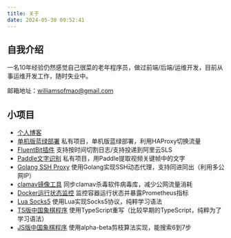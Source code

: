 ```yaml
---
title: 关于
date: 2024-05-30 09:52:41
---
```


## 自我介绍

一名10年经验仍然感觉自己很菜的老年程序员，做过前端/后端/运维开发，目前从事运维开发工作，随时失业中。

邮箱地址：williamsofmao@gmail.com

## 小项目

- [个人博客](https://github.com/willmao/blog)
- [单机版蓝绿部署](https://github.com/willmao/blue-green-deploy) 私有项目，单机版蓝绿部署，利用HAProxy切换流量
- [FluentBit插件](https://github.com/willmao/fluent-bit-go-plugins) 支持按时间切割日志/支持投递到阿里云SLS
- [Paddle文字识别](https://codeup.aliyun.com/64377f1798298b900fda5c4d/williamsmao/paddle-jobs) 私有项目，用Paddle提取视频关键帧中的文字
- [Golang SSH Proxy](https://codeup.aliyun.com/64377f1798298b900fda5c4d/williamsmao/go-ssh-proxy) 使用Golang实现SSH动态代理，支持同进同出（利用多公网IP）
- [clamav镜像工具](https://github.com/willmao/clamav-mirror) 同步clamav杀毒软件病毒库，减少公网流量消耗
- [Docker运行状态监控](https://github.com/willmao/docker-state-exporter) 监控容器运行状态并暴露Prometheus指标
- [Lua Socks5](https://codeup.aliyun.com/64377f1798298b900fda5c4d/williamsmao/lua-socks5) 使用Lua实现Socks5协议，纯粹学习语法
- [TS版中国象棋程序](https://github.com/willmao/tschess) 使用TypeScript重写（比较早期的TypeScript，纯粹为了学习语法）
- [JS版中国象棋程序](https://github.com/willmao/chess) 使用alpha-beta剪枝算法实现，能搜索6到7步